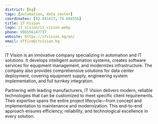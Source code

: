 ```yaml
---
district: [kg]
tags: [automation, data_center]
coordinates: [42.843417, 74.604556]
title: IT Vision
logo: it_vision/it_vision.webp
phone: 996556147717
website: https://itvision.kg/en/
email: office@itvision.kg
---
```


IT Vision is an innovative company specializing in automation and IT solutions. It develops intelligent automation systems, creates software services for equipment management, and modernizes infrastructure. The company also provides comprehensive solutions for data center deployment, covering equipment supply, engineering system implementation, and full turnkey integration.

Partnering with leading manufacturers, IT Vision delivers modern, reliable technologies that can be customized to meet specific client requirements. Their expertise spans the entire project lifecycle—from concept and implementation to maintenance and modernization. This end-to-end approach ensures efficiency, reliability, and technological excellence in every solution.
